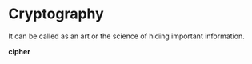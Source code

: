 
# Cryptography 

It can be called as an art or the science of hiding important information.

__cipher__ 
